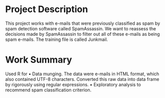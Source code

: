 # Project Description

This project works with e-mails that were previously classified as spam by spam detection software called SpamAssassin. We want to reassess the decisions made by SpamAssassin to filter out all of these e-mails as being spam e-mails. The training file is called Junkmail.

# Work Summary

Used R for
• Data munging. The data were e-mails in HTML format, which also contained UTF-8 characters. Converted this raw data into data frame by rigorously using regular expressions.
• Exploratory analysis to recommend spam classification criterion.
